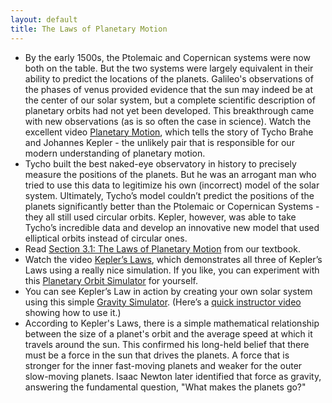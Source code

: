 ```yaml
---
layout: default
title: The Laws of Planetary Motion
---
```


- By the early 1500s, the Ptolemaic and Copernican systems were now both on the table. But the two systems were largely equivalent in their ability to predict the locations of the planets. Galileo's observations of the phases of venus provided evidence that the sun may indeed be at the center of our solar system, but a complete scientific description of planetary orbits had not yet been developed. This breakthrough came with new observations (as is so often the case in science). Watch the excellent video [Planetary Motion](https://youtu.be/QA7j83ZijxQ?t=13), which tells the story of Tycho Brahe and Johannes Kepler - the unlikely pair that is responsible for our modern understanding of planetary motion.
- Tycho built the best naked-eye observatory in history to precisely measure the positions of the planets. But he was an arrogant man who tried to use this data to legitimize his own (incorrect) model of the solar system. Ultimately, Tycho’s model couldn’t predict the positions of the planets significantly better than the Ptolemaic or Copernican Systems - they all still used circular orbits. Kepler, however, was able to take Tycho’s incredible data and develop an innovative new model that used elliptical orbits instead of circular ones.
- Read [Section 3.1: The Laws of Planetary Motion](https://openstax.org/books/astronomy-2e/pages/3-1-the-laws-of-planetary-motion) from our textbook.
- Watch the video [Kepler’s Laws](https://youtu.be/mwL2W6uyhY4), which demonstrates all three of Kepler’s Laws using a really nice simulation. If you like, you can experiment with this [Planetary Orbit Simulator](https://storage.googleapis.com/avh-sims/astroUNL/naap/pos/animations/kepler.html) for yourself.
- You can see Kepler’s Law in action by creating your own solar system using this simple [Gravity Simulator](https://www.andrewvh.com/kepler). (Here’s a [quick instructor video](https://youtu.be/DK5RKhYHrNI) showing how to use it.)
- According to Kepler's Laws, there is a simple mathematical relationship between the size of a planet's orbit and the average speed at which it travels around the sun. This confirmed his long-held belief that there must be a force in the sun that drives the planets. A force that is stronger for the inner fast-moving planets and weaker for the outer slow-moving planets. Isaac Newton later identified that force as gravity, answering the fundamental question, "What makes the planets go?"  
